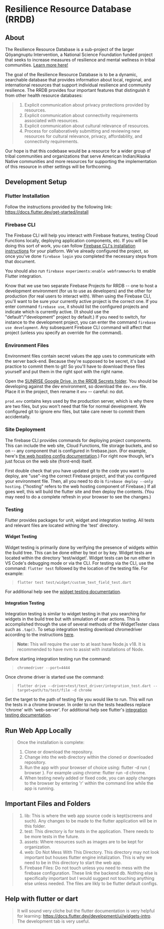 # Resilience Resource Database (RRDB)

## About
The Resilience Resource Database is a sub-project of the larger Qöyangnuptu Intervention, a National Science Foundation funded project that seeks to increase measures of resilience and mental wellness in tribal communities. [Learn more here!](https://sites.google.com/nau.edu/qoyangnuptu/home) 

The goal of the Resilience Resource Database is to be a dynamic, searchable database that provides information about local, regional, and international resources that support individual resilience and community resilience. The RRDB provides four important features that distinguish it from other health resource databases:

> 1) Explicit communication about privacy protections provided by resources. 
> 2) Explicit communication about connectivity requirements associated with resources. 
> 3) Explicit communication about cultural relevance of resources. 
> 4) Process for collaboratively submitting and reviewing new resources for cultural relevance, privacy, affordability, and connectivity requirements.

Our hope is that this codebase would be a resource for a wider group of tribal communities and organizations that serve American Indian/Alaska Native communities and more resources for supporting the implementation of this resource in other settings will be forthcoming. 

## Development Setup

### Flutter Installation

Follow the instructions provided by the following link: https://docs.flutter.dev/get-started/install

### Firebase CLI

The Firebase CLI will help you interact with Firebase features, testing Cloud Functions locally, deploying application components, etc. If you will be doing this sort of work, you can follow [Firebase CLI's installation instructions](https://firebase.google.com/docs/cli) for your platform. We've already configured the project, so once you've done `firebase login` you completed the necessary steps from that document.

You should also run `firebase experiments:enable webframeworks` to enable Flutter integration.

Know that we use two separate Firebase Projects for RRDB -- one to host a development environment (for us to use as developers) and the other for production (for real users to interact with). When using the Firebase CLI, you'll want to be sure your currently active project is the correct one. If you enter command `firebase use`, it should list the configured projects and indicate which is currently active. (It should use the "default"/"development" project by default.) If you need to switch, for instance to the development project, you can enter the command `firebase use development`. Any subsequent Firebase CLI command will affect that project (unless you specify an override for the command).

### Environment Files

Environment files contain secret values the app uses to communicate with the server back-end. Because they're supposed to be secret, it's bad practice to commit them to git! So you'll have to download these files yourself and put them in the right spot with the right name.

Open the [SUNRISE Google Drive, in the RRDB Secrets folder](https://drive.google.com/drive/folders/1FZ4E5xWmeBb3uxIzHn8gFQy_Qw24IMOq). You should be developing against the dev environment, so download the `dev.env` file. Place it in the project, then rename it `env` -- careful: no dot.

`prod.env` contains keys used by the production server, which is why there are two files, but you won't need that file for normal development. We configured git to ignore env files, but take care never to commit them accidentally.

### Site Deployment

The firebase CLI provides commands for deploying project components. This can include the web site, Cloud Functions, file storage buckets, and so on -- any component that is configured in firebase.json. (For example, here's [the web hosting config documentation](https://firebase.google.com/docs/hosting/full-config).) For right now though, let's just focus on the web site (front-end) itself.

First double check that you have updated git to the code you want to deploy, are "use"-ing the correct Firebase project, and that you configured your environment file. Then, all you need to do is `firebase deploy --only hosting`. ("hosting" refers to the web hosting component of Firebase.) If all goes well, this will build the flutter site and then deploy the contents. (You may need to do a complete refresh in your browser to see the changes.)

### Testing

Flutter provides packages for unit, widget and integration testing. All tests and relevant files are located withing the 'test' directory.

#### Widget Testing
Widget testing is primarily done by verifying the presence of widgets within the build tree. This can be done either by text or by key. Widget tests are located within the directory 'test/widget'. Widget tests can be run either in VS Code's debugging mode or via the CLI. For testing via the CLI, use the command: `flutter test` followed by the location of the testing file. For example:
>`flutter test test/widget/custom_text_field_test.dart`

For additional help see the [widget testing documentation](https://docs.flutter.dev/cookbook/testing/widget/introduction).

#### Integration Testing
Integration testing is similar to widget testing in that you searching for widgets in the build tree but with simulation of user actions. This is accomplished through the use of several methods of the WidgetTester class such as `.tap()`. To setup integration testing download chromedriver according to the instructions [here](https://docs.flutter.dev/cookbook/testing/integration/introduction).<br>

>**Note:** This will require the user to at least have Node.js v18. It is recommended to have nvm to assist with installations of Node.<br>

Before starting integration testing run the command:

>`chromedriver --port=4444`

Once chrome driver is started use the command:

>`flutter drive --driver=test/test_driver/integration_test.dart --target=path/to/test/file -d chrome`

Set the target to the path of testing file you would like to run. This will run the tests in a chrome browser. In order to run the tests headless replace 'chrome' with 'web-server'. For additional help see flutter's [integration testing documentation](https://docs.flutter.dev/testing/integration-tests#test-in-a-web-browser).

## Run Web App Locally
> Once the installation is complete:
> 1) Clone or download the repository.
> 2) Change into the web directory within the cloned or downloaded repository.
> 3) Run the app with your browser of choice using: flutter -d run { browser }. For example using chrome: flutter run -d chrome.
> 4) When testing newly added or fixed code, you can apply changes to the browser by entering 'r' within the command line while the app is running.

## Important Files and Folders
> 1) lib: This is where the web app source code is kept(screens and such). Any changes to be made to the flutter application will be in this folder.
> 2) test: This directory is for tests in the application. There needs to be more tests in the future. 
> 3) assets: Where resources such as images are to be kept for organization.
> 4) web: Do Not Mess With This Directory. This directory may not look important but houses flutter engine initalization. This is why we need to be in this directory to start the web app.
> 5) Firebase Files: Do not touch unless you need to mess with the firebase configuration. These link the backend db. 
> Nothing else is specifically important but I would suggest not touching anything else unless needed. The files are likly to be flutter default configs.

## Help with flutter or dart
> It will sound very cliche but the flutter documentation is very helpful for learning: https://docs.flutter.dev/development/ui/widgets-intro. The development tab is very useful.
